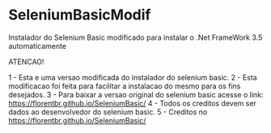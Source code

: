 # SeleniumBasicModif
 Instalador do Selenium Basic modificado para instalar o .Net FrameWork 3.5 automaticamente
 
 ATENCAO!

1 - Esta e uma versao modificada do instalador do selenium basic.
2 - Esta modificacao foi feita para facilitar a instalacao do mesmo para os fins desejados.
3 - Para baixar a versao original do selenium basic acesse o link: https://florentbr.github.io/SeleniumBasic/
4 - Todos os creditos devem ser dados ao desenvolvedor do selenium basic.
5 - Creditos no https://florentbr.github.io/SeleniumBasic/
